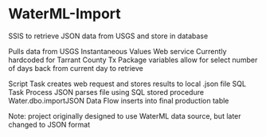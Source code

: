 # WaterML-Import
SSIS to retrieve JSON data from USGS and store in database

Pulls data from USGS Instantaneous Values Web service
Currently hardcoded for Tarrant County Tx
Package variables allow for select number of days back from current day to retrieve

Script Task creates web request and stores results to local .json file
SQL Task Process JSON parses file using SQL stored procedure Water.dbo.importJSON 
Data Flow inserts into final production table

Note: project originally designed to use WaterML data source, but later changed to JSON format
